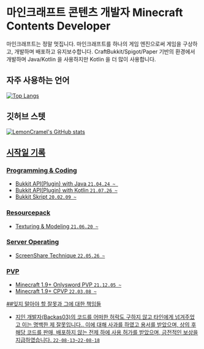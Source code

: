 # 마인크래프트 콘텐츠 개발자 Minecraft Contents Developer

마인크래프트는 정말 멋집니다. 
마인크래프트를 하나의 게임 엔진으로써 게임을 구상하고, 개발하며 배포하고 유지보수합니다.
CraftBukkit/Spigot/Paper 기반의 환경에서 개발하며 Java/Kotlin 을 사용하지만 Kotlin 을 더 많이 사용합니다.


## 자주 사용하는 언어
<a href="https://github.com/I-am-ddang" target="_blank">
    <img src="https://github-readme-stats.vercel.app/api/top-langs/?username=I-am-ddang&layout=compact&show_icons=true&theme=radical" alt="Top Langs"/>
</a>

## 깃허브 스텟
<a href="https://github.com/I-am-ddang" target="_blank">
    <img src="https://github-readme-stats.vercel.app/api?username=I-am-ddang&show_icons=true&count_private=true&include_all_commits=true&theme=radical" alt="LemonCramel's GitHub stats"/>

## 시작일 기록
### Programming & Coding
* Bukkit API(Plugin) with Java `21.04.24 ~ `
* Bukkit API(Plugin) with Kotlin `21.07.26 ~`
* Bukkit Skript `20.02.09 ~`

### Resourcepack
* Texturing & Modeling `21.06.20 ~`

### Server Operating
* ScreenShare Technique `22.05.26 ~`

### PVP
* Minecraft 1.9+ Onlysword PVP `21.12.05 ~`
* Minecraft 1.9+ CPVP `22.03.08 ~`

##잊지 말아야 할 잘못과 그에 대한 책임들
* 지인 개발자(Backas03)의 코드를 어떠한 허락도 구하지 않고 타인에게 넘겨주었고 이는 명백한 제 잘못입니다.. 이에 대해 사과를 하였고 용서를 받았으며, 상의 후 해당 코드를 판매, 배포하지 않는 전제 하에 사용 허가를 받았으며, 금전적인 보상을 지급하였습니다. `22-08-13~22-08-18`
